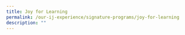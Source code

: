 ```yaml
---
title: Joy for Learning
permalink: /our-ij-experience/signature-programs/joy-for-learning
description: ""
---
```

